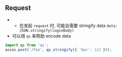 ## Request

- * 在发起 `request` 时, 可能会需要 stringify data `data: JSON.stringify(loginBody)`
- 可以用 `qs` 来帮助 encode data
 
```js
import qs from 'qs';
axios.post('/foo', qs.stringify({ 'bar': 123 }));
```